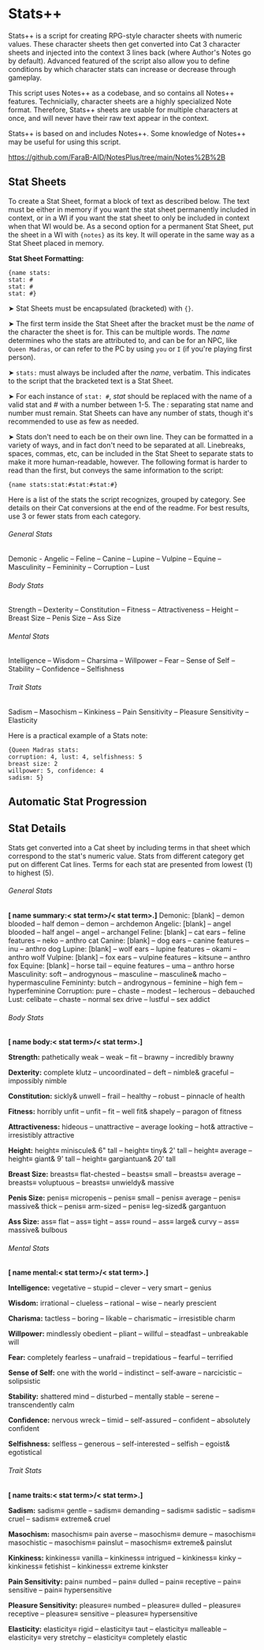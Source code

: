 # Stats++
Stats++ is a script for creating RPG-style character sheets with numeric values. These character sheets then get converted into Cat<nip> 3 character sheets and injected into the context 3 lines back (where Author's Notes go by default). Advanced featured of the script also allow you to define conditions by which character stats can increase or decrease through gameplay.

This script uses Notes++ as a codebase, and so contains all Notes++ features. Technicially, character sheets are a highly specialized Note format. Therefore, Stats++ sheets are usable for multiple characters at once, and will never have their raw text appear in the context.

Stats++ is based on and includes Notes++. Some knowledge of Notes++ may be useful for using this script.

https://github.com/FaraB-AID/NotesPlus/tree/main/Notes%2B%2B


## Stat Sheets
To create a Stat Sheet, format a block of text as described below. The text must be either in memory if you want the stat sheet permanently included in context, or in a WI if you want the stat sheet to only be included in context when that WI would be.  As a second option for a permanent Stat Sheet, put the sheet in a WI with `{notes}` as its key. It will operate in the same way as a Stat Sheet placed in memory.   

**Stat Sheet Formatting:**
```
{name stats: 
stat: #
stat: #
stat: #}
```
➤ Stat Sheets must be encapsulated (bracketed) with `{}`. 

➤ The first term inside the Stat Sheet after the bracket must be the *name* of the character the sheet is for. This can be multiple words. The *name* determines who the stats are attributed to, and can be for an NPC, like `Queen Madras`, or can refer to the PC by using `you` or `I` (if you're playing first person).

➤ `stats:` must always be included after the *name*, verbatim. This indicates to the script that the bracketed text is a Stat Sheet.

➤ For each instance of `stat: #`, *stat* should be replaced with the name of a valid stat and *#* with a number between 1-5. The *:* separating stat name and number must remain. Stat Sheets can have any number of stats, though it's recommended to use as few as needed. 

➤ Stats don't need to each be on their own line. They can be formatted in a variety of ways, and in fact don't need to be separated at all. Linebreaks, spaces, commas, etc, can be included in the Stat Sheet to separate stats to make it more human-readable, however. The following format is harder to read than the first, but conveys the same information to the script:

```
{name stats:stat:#stat:#stat:#}
```

Here is a list of the stats the script recognizes, grouped by category. See details on their Cat<nip> conversions at the end of the readme. For best results, use 3 or fewer stats from each category.

###### General Stats
Demonic - Angelic – Feline – Canine – Lupine – Vulpine – Equine – Masculinity – Femininity –  Corruption – Lust
###### Body Stats
Strength – Dexterity – Constitution – Fitness – Attractiveness – Height – Breast Size – Penis Size – Ass Size
###### Mental Stats
Intelligence – Wisdom – Charsima – Willpower – Fear – Sense of Self – Stability – Confidence – Selfishness
###### Trait Stats
Sadism – Masochism – Kinkiness – Pain Sensitivity – Pleasure Sensitivity – Elasticity

Here is a practical example of a Stats note:

```
{Queen Madras stats:
corruption: 4, lust: 4, selfishness: 5
breast size: 2
willpower: 5, confidence: 4
sadism: 5}
```

## Automatic Stat Progression

## Stat Details
Stats get converted into a Cat<nip> sheet by including terms in that sheet which correspond to the stat's numeric value. Stats from different category get put on different Cat<nip> lines. Terms for each stat are presented from lowest (1) to highest (5).
  
###### General Stats
**[ name summary:< stat term>/< stat term>.]**
Demonic: \[blank\] – demon blooded – half demon – demon – archdemon
Angelic: \[blank\] – angel blooded – half angel – angel – archangel
Feline: \[blank\] – cat ears – feline features – neko – anthro cat
Canine: \[blank\] – dog ears – canine features – inu – anthro dog
Lupine: \[blank\] – wolf ears – lupine features – okami – anthro wolf
Vulpine: \[blank\] – fox ears – vulpine features – kitsune – anthro fox
Equine: \[blank\] – horse tail – equine features – uma – anthro horse
Masculinity: soft – androgynous – masculine – masculine& macho – hypermasculine
Femininty: butch – androgynous – feminine – high fem – hyperfeminine
Corruption: pure – chaste – modest – lecherous – debauched
Lust: celibate – chaste – normal sex drive – lustful – sex addict

###### Body Stats
**[ name body:< stat term>/< stat term>.]**

**Strength:** pathetically weak – weak – fit – brawny – incredibly brawny

**Dexterity:** complete klutz – uncoordinated – deft – nimble& graceful – impossibly nimble

**Constitution:** sickly& unwell – frail – healthy – robust – pinnacle of health

**Fitness:** horribly unfit – unfit – fit – well fit& shapely – paragon of fitness

**Attractiveness:** hideous – unattractive – average looking – hot& attractive – irresistibly attractive

**Height:** height≡ miniscule& 6\" tall – height≡ tiny& 2' tall – height≡ average – height≡ giant& 9' tall – height≡ gargiantuan& 20' tall

**Breast Size:** breasts≡ flat-chested – beasts≡ small – breasts≡ average – breasts≡ voluptuous – breasts≡ unwieldy& massive

**Penis Size:** penis≡ micropenis – penis≡ small – penis≡ average – penis≡ massive& thick – penis≡ arm-sized – penis≡ leg-sized& gargantuon

**Ass Size:** ass≡ flat – ass≡ tight – ass≡ round – ass≡ large& curvy – ass≡ massive& bulbous  

###### Mental Stats
**[ name mental:< stat term>/< stat term>.]**

**Intelligence:** vegetative – stupid – clever – very smart – genius

**Wisdom:** irrational – clueless – rational – wise – nearly prescient

**Charisma:** tactless – boring – likable – charismatic – irresistible charm

**Willpower:** mindlessly obedient – pliant – willful – steadfast – unbreakable will

**Fear:** completely fearless – unafraid – trepidatious – fearful – terrified

**Sense of Self:** one with the world – indistinct – self-aware – narcicistic – solipsistic

**Stability:** shattered mind – disturbed – mentally stable – serene – transcendently calm

**Confidence:** nervous wreck – timid – self-assured – confident – absolutely confident

**Selfishness:** selfless – generous – self-interested – selfish – egoist& egotistical

###### Trait Stats
**[ name traits:< stat term>/< stat term>.]**

**Sadism:** sadism≡ gentle – sadism≡ demanding – sadism≡ sadistic – sadism≡ cruel – sadism≡ extreme& cruel

**Masochism:** masochism≡ pain averse – masochism≡ demure – masochism≡ masochistic – masochism≡ painslut – masochism≡ extreme& painslut

**Kinkiness:** kinkiness≡ vanilla – kinkiness≡ intrigued – kinkiness≡ kinky – kinkiness≡ fetishist – kinkiness≡ extreme kinkster

**Pain Sensitivity:** pain≡ numbed – pain≡ dulled – pain≡ receptive – pain≡ sensitive – pain≡ hypersensitive

**Pleasure Sensitivity:** pleasure≡ numbed – pleasure≡ dulled – pleasure≡ receptive – pleasure≡ sensitive – pleasure≡ hypersensitive

**Elasticity:** elasticity≡ rigid – elasticity≡ taut – elasticity≡ malleable – elasticity≡ very stretchy – elasticity≡ completely elastic


